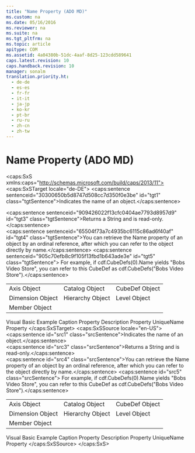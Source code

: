 ```yaml
---
title: "Name Property (ADO MD)"
ms.custom: na
ms.date: 05/16/2016
ms.reviewer: na
ms.suite: na
ms.tgt_pltfrm: na
ms.topic: article
apitype: COM
ms.assetid: 4a04380b-51dc-4aaf-8d25-123cdd589641
caps.latest.revision: 10
caps.handback.revision: 10
manager: sonalm
translation.priority.ht: 
  - de-de
  - es-es
  - fr-fr
  - it-it
  - ja-jp
  - ko-kr
  - pt-br
  - ru-ru
  - zh-cn
  - zh-tw
---
```

# Name Property (ADO MD)
<?xml version="1.0" encoding="utf-8"?>
<caps:SxS xmlns:caps="http://schemas.microsoft.com/build/caps/2013/11">
  <caps:SxSTarget locale="de-DE">
    <developerReferenceWithoutSyntaxDocument xsi:schemaLocation="http://ddue.schemas.microsoft.com/authoring/2003/5 http://dduestorage.blob.core.windows.net/ddueschema/developer.xsd" xmlns="http://ddue.schemas.microsoft.com/authoring/2003/5" xmlns:xlink="http://www.w3.org/1999/xlink" xmlns:xsi="http://www.w3.org/2001/XMLSchema-instance">
      <introduction>
        <para>
          <caps:sentence sentenceid="30300650b5d8747d508cc7d350f0e3be" id="tgt1" class="tgtSentence">Indicates the name of an object.</caps:sentence>
        </para>
      </introduction>
      <section>
        <title>
          <caps:sentence sentenceid="4d354fa601a7e22a163f41084b5a0b77" id="tgt2" class="tgtSentence">Return Values</caps:sentence>
        </title>
        <content>
          <para>
            <caps:sentence sentenceid="909426022f13cfc0404ae7793d8957d9" id="tgt3" class="tgtSentence">Returns a <languageKeyword>String</languageKeyword> and is read-only.</caps:sentence>
          </para>
        </content>
      </section>
      <languageReferenceRemarks>
        <content>
          <para>
            <caps:sentence sentenceid="65504f73a7c4935bc6115c86ad6f40af" id="tgt4" class="tgtSentence">You can retrieve the <unmanagedCodeEntityReference>Name</unmanagedCodeEntityReference> property of an object by an ordinal reference, after which you can refer to the object directly by name.</caps:sentence>
            <caps:sentence sentenceid="905c70efb8c9f105f13fbd1b643ade3e" id="tgt5" class="tgtSentence"> For example, if <codeInline>cdf.CubeDefs(0).Name</codeInline> yields "Bobs Video Store", you can refer to this <legacyLink xlink:href="feb2581c-fc41-471c-bb69-29f8a55fda70">CubeDef</legacyLink> as <codeInline>cdf.CubeDefs("Bobs Video Store")</codeInline>.</caps:sentence>
          </para>
        </content>
      </languageReferenceRemarks>
      <section>
        <title>
          <caps:sentence sentenceid="2f342d3be839cc5b67ae0de7d404b8e6" id="tgt6" class="tgtSentence">Applies To</caps:sentence>
        </title>
        <content>
          <table>
            <tbody>
              <tr>
                <TD>
                  <para>
                    <link xlink:href="5f498c9a-b1e7-4e6e-9ae6-71eadaf9aada">Axis Object</link>
                  </para>
                </TD>
                <TD>
                  <para>
                    <link xlink:href="11f6f896-d69c-44a4-94cd-d54c93140e4a">Catalog Object</link>
                  </para>
                </TD>
                <TD>
                  <para>
                    <link xlink:href="feb2581c-fc41-471c-bb69-29f8a55fda70">CubeDef Object</link>
                  </para>
                </TD>
              </tr>
              <tr>
                <TD>
                  <para>
                    <link xlink:href="66adbbd2-23a3-4c19-a91b-84c31309aa1b">Dimension Object</link>
                  </para>
                </TD>
                <TD>
                  <para>
                    <link xlink:href="034af340-ac79-494e-ba5e-2b57da1cb9de">Hierarchy Object</link>
                  </para>
                </TD>
                <TD>
                  <para>
                    <link xlink:href="37815869-ed30-45fd-9aea-0a986c1b305c">Level Object</link>
                  </para>
                </TD>
              </tr>
              <tr>
                <TD>
                  <para>
                    <link xlink:href="3dedf755-0741-4c3f-8b4e-bff8ff8809c8">Member Object</link>
                  </para>
                </TD>
                <TD>
                  <para> </para>
                </TD>
                <TD>
                  <para> </para>
                </TD>
              </tr>
            </tbody>
          </table>
        </content>
      </section>
      <relatedTopics>
        <link xlink:href="3aae1107-2f81-413c-8eda-ef96c3df1b8a">Visual Basic Example</link>
        <link xlink:href="d90763b8-ba3f-48f8-95b2-e6a0e52296e1">Caption Property</link>
        <link xlink:href="6d626d35-0bf3-4f24-9934-ad9c9c91273a">Description Property</link>
        <link xlink:href="5b977956-e252-4861-8425-f1aaf6b80130">UniqueName Property</link>
      </relatedTopics>
    </developerReferenceWithoutSyntaxDocument>
  </caps:SxSTarget>
  <caps:SxSSource locale="en-US">
    <developerReferenceWithoutSyntaxDocument xsi:schemaLocation="http://ddue.schemas.microsoft.com/authoring/2003/5 http://dduestorage.blob.core.windows.net/ddueschema/developer.xsd" xmlns="http://ddue.schemas.microsoft.com/authoring/2003/5" xmlns:xlink="http://www.w3.org/1999/xlink" xmlns:xsi="http://www.w3.org/2001/XMLSchema-instance">
      <introduction>
        <para>
          <caps:sentence id="src1" class="srcSentence">Indicates the name of an object.</caps:sentence>
        </para>
      </introduction>
      <section>
        <title>
          <caps:sentence id="src2" class="srcSentence">Return Values</caps:sentence>
        </title>
        <content>
          <para>
            <caps:sentence id="src3" class="srcSentence">Returns a <languageKeyword>String</languageKeyword> and is read-only.</caps:sentence>
          </para>
        </content>
      </section>
      <languageReferenceRemarks>
        <content>
          <para>
            <caps:sentence id="src4" class="srcSentence">You can retrieve the <unmanagedCodeEntityReference>Name</unmanagedCodeEntityReference> property of an object by an ordinal reference, after which you can refer to the object directly by name.</caps:sentence>
            <caps:sentence id="src5" class="srcSentence"> For example, if <codeInline>cdf.CubeDefs(0).Name</codeInline> yields "Bobs Video Store", you can refer to this <legacyLink xlink:href="feb2581c-fc41-471c-bb69-29f8a55fda70">CubeDef</legacyLink> as <codeInline>cdf.CubeDefs("Bobs Video Store")</codeInline>.</caps:sentence>
          </para>
        </content>
      </languageReferenceRemarks>
      <section>
        <title>
          <caps:sentence id="src6" class="srcSentence">Applies To</caps:sentence>
        </title>
        <content>
          <table>
            <tbody>
              <tr>
                <TD>
                  <para>
                    <link xlink:href="5f498c9a-b1e7-4e6e-9ae6-71eadaf9aada">Axis Object</link>
                  </para>
                </TD>
                <TD>
                  <para>
                    <link xlink:href="11f6f896-d69c-44a4-94cd-d54c93140e4a">Catalog Object</link>
                  </para>
                </TD>
                <TD>
                  <para>
                    <link xlink:href="feb2581c-fc41-471c-bb69-29f8a55fda70">CubeDef Object</link>
                  </para>
                </TD>
              </tr>
              <tr>
                <TD>
                  <para>
                    <link xlink:href="66adbbd2-23a3-4c19-a91b-84c31309aa1b">Dimension Object</link>
                  </para>
                </TD>
                <TD>
                  <para>
                    <link xlink:href="034af340-ac79-494e-ba5e-2b57da1cb9de">Hierarchy Object</link>
                  </para>
                </TD>
                <TD>
                  <para>
                    <link xlink:href="37815869-ed30-45fd-9aea-0a986c1b305c">Level Object</link>
                  </para>
                </TD>
              </tr>
              <tr>
                <TD>
                  <para>
                    <link xlink:href="3dedf755-0741-4c3f-8b4e-bff8ff8809c8">Member Object</link>
                  </para>
                </TD>
                <TD>
                  <para> </para>
                </TD>
                <TD>
                  <para> </para>
                </TD>
              </tr>
            </tbody>
          </table>
        </content>
      </section>
      <relatedTopics>
        <link xlink:href="3aae1107-2f81-413c-8eda-ef96c3df1b8a">Visual Basic Example</link>
        <link xlink:href="d90763b8-ba3f-48f8-95b2-e6a0e52296e1">Caption Property</link>
        <link xlink:href="6d626d35-0bf3-4f24-9934-ad9c9c91273a">Description Property</link>
        <link xlink:href="5b977956-e252-4861-8425-f1aaf6b80130">UniqueName Property</link>
      </relatedTopics>
    </developerReferenceWithoutSyntaxDocument>
  </caps:SxSSource>
</caps:SxS>